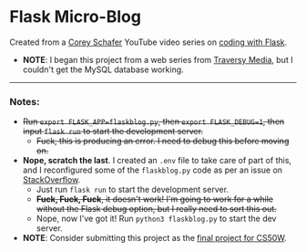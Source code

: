# Flask Micro-Blog

Created from a [Corey Schafer](https://www.youtube.com/channel/UCCezIgC97PvUuR4_gbFUs5g) YouTube video series on [coding with Flask](https://www.youtube.com/watch?v=MwZwr5Tvyxo&list=PL-osiE80TeTs4UjLw5MM6OjgkjFeUxCYH).
* **NOTE**: I began this project from a web series from [Traversy Media](https://www.youtube.com/channel/UC29ju8bIPH5as8OGnQzwJyA), but I couldn't get the MySQL database working.

---
### Notes:
* ~~Run `export FLASK_APP=flaskblog.py`, then `export FLASK_DEBUG=1`, then input `flask run` to start the development server.~~
  - ~~Fuck, this is producing an error. I need to debug this before moving on.~~
* **Nope, scratch the last**. I created an `.env` file to take care of part of this, and I reconfigured some of the `flaskblog.py` code as per an issue on [StackOverflow](https://stackoverflow.com/questions/55322179/flask-debug-mode-gives-an-oserror-errno-8-exec-format-error-when-running-us).
  - Just run `flask run` to start the development server.
  - ~~**Fuck, Fuck, Fuck**, it doesn't work! I'm going to work for a while without the Flask debug option, but I really need to sort this out.~~
  - Nope, now I've got it! Run `python3 flaskblog.py` to start the dev server.
* **NOTE**: Consider submitting this project as the [final project for CS50W](https://docs.cs50.net/web/2019/x/projects/final/final.html).
